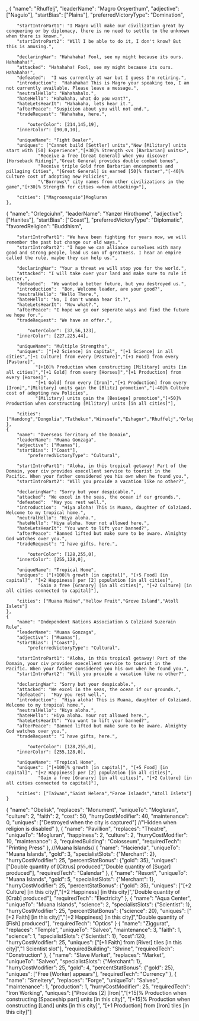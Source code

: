 ,
  {
		"name": "Rhuffelj",
		"leaderName": "Magro Orsyerthum",
		"adjective": ["Naguio"],
		"startBias": ["Plains"],
  	        "preferredVictoryType": "Domination",

		"startIntroPart1": "I Magro will make our civilization great by conquering or by diplomacy, there is no need to settle to the unknown when there is known.",
		"startIntroPart2": "Will I be able to do it, I don't know? But this is amusing.",
		
		"declaringWar": "Hahahaha! Fool, see my might because its ours. Hahahaha!",
		"attacked": "Hahahaha! Fool, see my might because its ours. Hahahaha!",
		"defeated":  "I was currently at war but I guess I'm retiring.",
		"introduction":  "Hahahaha! This is Magro your speaking too, I am not currently available. Please leave a message.",
		"neutralHello": "Hahahahalo.",
		"hateHello": "Hahahaha, what do you want?",
		"hateLetsHearIt": "Hahahaha, lets hear it.",
		"afterPeace": "Suspicion about you will not end.",
		"tradeRequest": "Hahahaha, here.",

	        "outerColor": [214,145,19],
		"innerColor": [90,0,10],

		"uniqueName": "Fight Dealer",
		"uniques": ["Cannot build [Settler] units","New [Military] units start with [50] Experience","[+30]% Strength <vs [Barbarian] units>",
			    "Receive a free [Great General] when you discover [Horseback Riding]","Great General provides double combat bonus", 
			    "Receive triple Gold from Barbarian encampments and pillaging Cities", "[Great General] is earned [50]% faster","[-40]% Culture cost of adopting new Policies",
			    "\"Borrows\" city names from other civilizations in the game","[+30]% Strength for cities <when attacking>"],

		"cities": ["Magroonaguio"]Mogluran
	},
  {
		"name": "Orlegciuhn",
		"leaderName": "Yanzer Hirothome",
		"adjective": ["Hanites"],
		"startBias": ["Coast"],
  	        "preferredVictoryType": "Diplomatic",
		"favoredReligion": "Buddhism",

		"startIntroPart1": "We have been fighting for years now, we will remember the past but change our old ways.",
		"startIntroPart2": "I hope we can alliance ourselves with many good and strong people, lead us son of greatness. I hear an empire called the rule, maybe they can help us.",

		"declaringWar": "Your a threat we will stop you for the world.",
		"attacked": "I will take over your land and make sure to rule it better.",
		"defeated":  "We wanted a better future, but you destroyed us.",
		"introduction":  "Bon, Welcome leader, are your good?",
		"neutralHello": "Hello There.",
		"hateHello": "No, I don't wanna hear it.?",
		"hateLetsHearIt": "Now what?.",
		"afterPeace": "I hope we go our seperate ways and find the future we hope for.",
		"tradeRequest": "We have an offer.",

	        "outerColor": [37,56,123],
		"innerColor": [227,225,44],

		"uniqueName": "Multiple Strengths",
		"uniques": ["[+2 Science] in capital", "[+1 Science] in all cities","[+1 Culture] from every [Pasture]","[+1 Food] from every [Pasture]",
			   "[+10]% Production when constructing [Military] units [in all cities]","[+1 Gold] from every [Horses]","[+1 Production] from every [Horses]",
			   "[+1 Gold] from every [Iron]","[+1 Production] from every [Iron]","[Military] units gain the [Blitz] promotion","[-40]% Culture cost of adopting new Policies",
			   "[Military] units gain the [Besiege] promotion","[+50]% Production when constructing [Military] units [in all cities]"],

		"cities": ["Handong","Dongolia","Tathekun","Winssefa","Eshagor","Rhuffelj","Orleghium","Raheiwlan"]Yorkshire
	},
	{
		"name": "Overseas Territory of the Domain",
		"leaderName": "Muana Gonzaga",
		"adjective": ["Muanas"],
		"startBias": ["Coast"],
  	        "preferredVictoryType": "Cultural",

		"startIntroPart1": "Aloha, in this tropical getaway! Part of the Domain, your civ provides execellent service to tourist in the Pacific. When your father considered you his own when he found you.",
		"startIntroPart2": "Will you provide a vacation like no other?",
		
		"declaringWar": "Sorry but your despicable.",
		"attacked": "We excel in the seas, the ocean if our grounds.",
		"defeated":  "May you rest well.",
		"introduction":  "Hiya aloha! This is Muana, daughter of Colziand. Welcome to my tropical home.",
		"neutralHello": "Hiya aloha.",
		"hateHello": "Hiya aloha. Your not allowed here.",
		"hateLetsHearIt": "You want to lift your banned?",
		"afterPeace": "Banned lifted but make sure to be aware. Almighty God watches over you.",
		"tradeRequest": "I have gifts, here.",

	        "outerColor": [128,255,0],
		"innerColor": [255,128,0],

		"uniqueName": "Tropical Home",
		"uniques": ["[+100]% growth [in capital]", "[+5 Food] [in capital]", "[+2 Happiness] per [2] population [in all cities]",
			    "Gain a free [Granary] [in all cities]", "[+2 Culture] [in all cities connected to capital]"],

		"cities": ["Muana Maine","Yellow Fruit","Grove Island","Atoll Islets"]
	},
	{
		"name": "Independent Nations Association & Colziand Suzerain Rule",
		"leaderName": "Muana Gonzaga",
		"adjective": ["Muanas"],
		"startBias": ["Coast"],
  	        "preferredVictoryType": "Cultural",

		"startIntroPart1": "Aloha, in this tropical getaway! Part of the Domain, your civ provides execellent service to tourist in the Pacific. When your father considered you his own when he found you.",
		"startIntroPart2": "Will you provide a vacation like no other?",
		
		"declaringWar": "Sorry but your despicable.",
		"attacked": "We excel in the seas, the ocean if our grounds.",
		"defeated":  "May you rest well.",
		"introduction":  "Hiya aloha! This is Muana, daughter of Colziand. Welcome to my tropical home.",
		"neutralHello": "Hiya aloha.",
		"hateHello": "Hiya aloha. Your not allowed here.",
		"hateLetsHearIt": "You want to lift your banned?",
		"afterPeace": "Banned lifted but make sure to be aware. Almighty God watches over you.",
		"tradeRequest": "I have gifts, here.",

	        "outerColor": [128,255,0],
		"innerColor": [255,128,0],

		"uniqueName": "Tropical Home",
		"uniques": ["[+100]% growth [in capital]", "[+5 Food] [in capital]", "[+2 Happiness] per [2] population [in all cities]",
			    "Gain a free [Granary] [in all cities]", "[+2 Culture] [in all cities connected to capital]"],

		"cities": ["Taiwan","Saint Helena","Faroe Islands","Atoll Islets"]
	}
{
		"name": "Obelisk",
		"replaces": "Monument",
		"uniqueTo": "Mogluran",
		"culture": 2,
		"faith": 2,
		"cost": 50,
		"hurryCostModifier": 40,
		"maintenance": 0,
		"uniques": ["Destroyed when the city is captured"] //"Hidden when religion is disabled"
	},
{
		"name": "Pavillion",
		"replaces": "Theatre",
		"uniqueTo": "Mogluran",
		"happiness": 2,
		"culture": 2,
		"hurryCostModifier": 10,
		"maintenance": 3,
		"requiredBuilding": "Colosseum",
		"requiredTech": "Printing Press"
	},
	//Muana Islands//
	{
		"name": "Hacienda",
		"uniqueTo": "Muana Islands",
		"gold": 3,
		"specialistSlots": {"Merchant": 2},
		"hurryCostModifier": 25,
		"percentStatBonus": {"gold": 35},
		"uniques": ["Double quantity of [Citrus] produced","Double quantity of [Sugar] produced"],
		"requiredTech": "Calendar"
	},
	{
		"name": "Resort",
		"uniqueTo": "Muana Islands",
		"gold": 5,
		"specialistSlots": {"Merchant": 1},
		"hurryCostModifier": 25,
		"percentStatBonus": {"gold": 35},
		"uniques": ["[+2 Culture] [in this city]","[+2 Happiness] [in this city]","Double quantity of [Crab] produced"],
		"requiredTech": "Electricity"
	},
	{
		"name": "Aqua Center",
		"uniqueTo": "Muana Islands",
		"science": 2,
		"specialistSlots": {"Scientist": 1},
		"hurryCostModifier": 25,
		"percentStatBonus": {"science": 20},
		"uniques": ["[+2 Faith] [in this city]","[+2 Happiness] [in this city]","Double quantity of [Fish] produced"],
		"requiredTech": "Optics"
	}
{
		"name": "Ziggurat",
		"replaces": "Temple",
		"uniqueTo": "Salveo", 
		"maintenance": 3,
		"faith": 1,
		"science": 1,
		"specialistSlots": {"Scientist": 1},
		"cost":120,
		"hurryCostModifier": 25,
		"uniques": ["[+1 Faith] from [River] tiles [in this city]","1 Scientist slot"],
		"requiredBuilding": "Shrine",
		"requiredTech": "Construction"
	},
		{
		"name": "Slave Market",
		"replaces": "Market",
		"uniqueTo": "Salveo",
		"specialistSlots": {"Merchant": 1},
		"hurryCostModifier": 25,
		"gold": 4,
		"percentStatBonus": {"gold": 25},
		"uniques": ["Free [Worker] appears"],
		"requiredTech": "Currency"
	},
	    {
		"name": "Smeltery",
        "replaces": "Forge",
		"uniqueTo": "Salveo",
        "maintenance": 1,
		"production": 1,
        "hurryCostModifier": 25,
        "requiredTech": "Iron Working",
        "uniques": ["Provides [2] [Iron]","[+15]% Production when constructing [Spaceship part] units [in this city]",
			"[+15]% Production when constructing [Land] units [in this city]",
			"[+1 Production] from [Iron] tiles [in this city]"]
